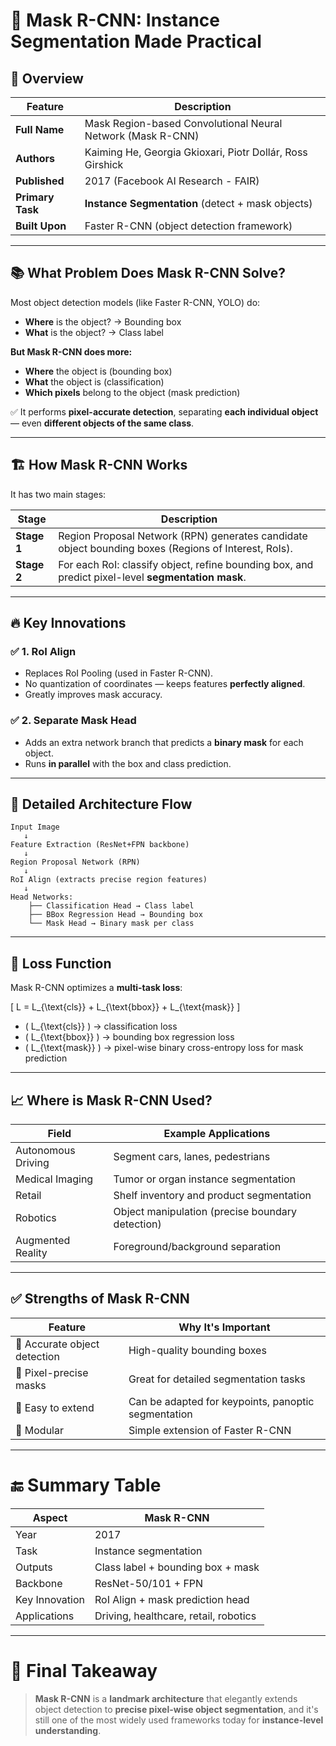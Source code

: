 # 🧠 **Mask R-CNN: Instance Segmentation Made Practical**

## 📌 Overview

| Feature               | Description                                            |
|------------------------|--------------------------------------------------------|
| **Full Name**          | Mask Region-based Convolutional Neural Network (Mask R-CNN) |
| **Authors**            | Kaiming He, Georgia Gkioxari, Piotr Dollár, Ross Girshick |
| **Published**          | 2017 (Facebook AI Research - FAIR)                    |
| **Primary Task**       | **Instance Segmentation** (detect + mask objects)       |
| **Built Upon**         | Faster R-CNN (object detection framework)              |

---

## 📚 **What Problem Does Mask R-CNN Solve?**

Most object detection models (like Faster R-CNN, YOLO) do:
- **Where** is the object? → Bounding box
- **What** is the object? → Class label

**But Mask R-CNN does more:**
- **Where** the object is (bounding box)
- **What** the object is (classification)
- **Which pixels** belong to the object (mask prediction)

✅ It performs **pixel-accurate detection**, separating **each individual object** — even **different objects of the same class**.

---

## 🏗️ **How Mask R-CNN Works**

It has two main stages:

| Stage | Description |
|-------|-------------|
| **Stage 1** | Region Proposal Network (RPN) generates candidate object bounding boxes (Regions of Interest, RoIs). |
| **Stage 2** | For each RoI: classify object, refine bounding box, and predict pixel-level **segmentation mask**. |

---

## 🔥 **Key Innovations**

### ✅ 1. **RoI Align**
- Replaces RoI Pooling (used in Faster R-CNN).
- No quantization of coordinates — keeps features **perfectly aligned**.
- Greatly improves mask accuracy.

### ✅ 2. **Separate Mask Head**
- Adds an extra network branch that predicts a **binary mask** for each object.
- Runs **in parallel** with the box and class prediction.

---

## 🧩 **Detailed Architecture Flow**

```text
Input Image
   ↓
Feature Extraction (ResNet+FPN backbone)
   ↓
Region Proposal Network (RPN)
   ↓
RoI Align (extracts precise region features)
   ↓
Head Networks:
    ├── Classification Head → Class label
    ├── BBox Regression Head → Bounding box
    └── Mask Head → Binary mask per class
```

---

## 🧪 **Loss Function**

Mask R-CNN optimizes a **multi-task loss**:

\[
L = L_{\text{cls}} + L_{\text{bbox}} + L_{\text{mask}}
\]

- \( L_{\text{cls}} \) → classification loss
- \( L_{\text{bbox}} \) → bounding box regression loss
- \( L_{\text{mask}} \) → pixel-wise binary cross-entropy loss for mask prediction

---

## 📈 **Where is Mask R-CNN Used?**

| Field             | Example Applications |
|-------------------|-----------------------|
| Autonomous Driving | Segment cars, lanes, pedestrians |
| Medical Imaging   | Tumor or organ instance segmentation |
| Retail            | Shelf inventory and product segmentation |
| Robotics          | Object manipulation (precise boundary detection) |
| Augmented Reality | Foreground/background separation |

---

## ✅ **Strengths of Mask R-CNN**

| Feature                     | Why It's Important                    |
|------------------------------|----------------------------------------|
| 🎯 Accurate object detection | High-quality bounding boxes           |
| 🎨 Pixel-precise masks       | Great for detailed segmentation tasks |
| 🧠 Easy to extend            | Can be adapted for keypoints, panoptic segmentation |
| 🔄 Modular                  | Simple extension of Faster R-CNN       |

---

# 🔚 **Summary Table**

| **Aspect**         | **Mask R-CNN**                      |
|--------------------|-------------------------------------|
| Year               | 2017                                |
| Task               | Instance segmentation               |
| Outputs            | Class label + bounding box + mask   |
| Backbone           | ResNet-50/101 + FPN                 |
| Key Innovation     | RoI Align + mask prediction head    |
| Applications       | Driving, healthcare, retail, robotics |

---

# 🧠 Final Takeaway

> **Mask R-CNN** is a **landmark architecture** that elegantly extends object detection to **precise pixel-wise object segmentation**, and it's still one of the most widely used frameworks today for **instance-level understanding**.
